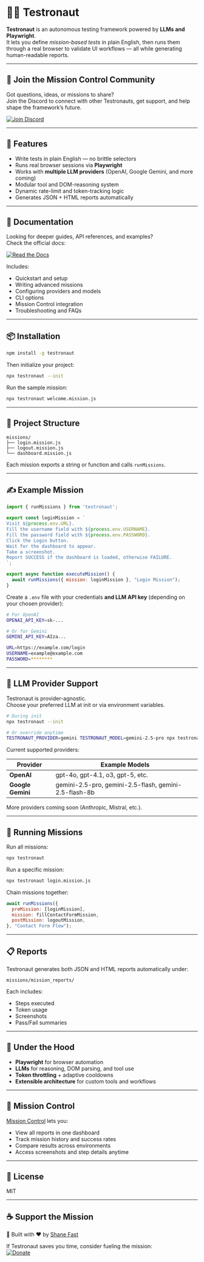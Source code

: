 # 🧑‍🚀 Testronaut

**Testronaut** is an autonomous testing framework powered by **LLMs and Playwright**.  
It lets you define *mission-based tests* in plain English, then runs them through a real browser to validate UI workflows — all while generating human-readable reports.

---

## 🌌 Join the Mission Control Community

Got questions, ideas, or missions to share?  
Join the Discord to connect with other Testronauts, get support, and help shape the framework’s future.

[![Join Discord](https://img.shields.io/badge/Join%20Us%20on%20Discord-5865F2?style=for-the-badge&logo=discord&logoColor=white)](https://discord.gg/pBfdef92ba)

---

## 🚀 Features

- Write tests in plain English — no brittle selectors  
- Runs real browser sessions via **Playwright**  
- Works with **multiple LLM providers** (OpenAI, Google Gemini, and more coming)  
- Modular tool and DOM-reasoning system  
- Dynamic rate-limit and token-tracking logic  
- Generates JSON + HTML reports automatically  

---

## 📖 Documentation

Looking for deeper guides, API references, and examples?  
Check the official docs:

[![Read the Docs](https://img.shields.io/badge/Read%20the%20Docs-2E8555?style=for-the-badge&logo=readthedocs&logoColor=white)](https://docs.testronaut.app)

Includes:
- Quickstart and setup  
- Writing advanced missions  
- Configuring providers and models  
- CLI options  
- Mission Control integration  
- Troubleshooting and FAQs  

---

## 📦 Installation

```bash
npm install -g testronaut
```

Then initialize your project:

```bash
npx testronaut --init
```

Run the sample mission:
```bash
npx testronaut welcome.mission.js
```

---

## 📁 Project Structure

```
missions/
├── login.mission.js
├── logout.mission.js
└── dashboard.mission.js
```

Each mission exports a string or function and calls `runMissions`.

---

## ✍️ Example Mission

```js
import { runMissions } from 'testronaut';

export const loginMission = `
Visit ${process.env.URL}.
Fill the username field with ${process.env.USERNAME}.
Fill the password field with ${process.env.PASSWORD}.
Click the Login button.
Wait for the dashboard to appear.
Take a screenshot.
Report SUCCESS if the dashboard is loaded, otherwise FAILURE.
`;

export async function executeMission() {
  await runMissions({ mission: loginMission }, "Login Mission");
}
```

Create a `.env` file with your credentials **and LLM API key** (depending on your chosen provider):

```bash
# For OpenAI
OPENAI_API_KEY=sk-...

# Or for Gemini
GEMINI_API_KEY=AIza...

URL=https://example.com/login
USERNAME=example@example.com
PASSWORD=********
```

---

## 🧠 LLM Provider Support

Testronaut is provider-agnostic.  
Choose your preferred LLM at init or via environment variables.

```bash
# During init
npx testronaut --init

# Or override anytime
TESTRONAUT_PROVIDER=gemini TESTRONAUT_MODEL=gemini-2.5-pro npx testronaut
```

Current supported providers:

| Provider | Example Models |
|-----------|----------------|
| **OpenAI** | gpt-4o, gpt-4.1, o3, gpt-5, etc. |
| **Google Gemini** | gemini-2.5-pro, gemini-2.5-flash, gemini-2.5-flash-8b |

More providers coming soon (Anthropic, Mistral, etc.).

---

## 🏃 Running Missions

Run all missions:
```bash
npx testronaut
```

Run a specific mission:
```bash
npx testronaut login.mission.js
```

Chain missions together:
```js
await runMissions({
  preMission: [loginMission],
  mission: fillContactFormMission,
  postMission: logoutMission,
}, "Contact Form Flow");
```
---

## 📋 Reports

Testronaut generates both JSON and HTML reports automatically under:

```
missions/mission_reports/
```

Each includes:
- Steps executed
- Token usage
- Screenshots
- Pass/Fail summaries

---

## 🧪 Under the Hood

- **Playwright** for browser automation  
- **LLMs** for reasoning, DOM parsing, and tool use  
- **Token throttling** + adaptive cooldowns  
- **Extensible architecture** for custom tools and workflows  

---

## 🧭 Mission Control

[Mission Control](https://mission.testronaut.app) lets you:
- View all reports in one dashboard  
- Track mission history and success rates  
- Compare results across environments  
- Access screenshots and step details anytime  

---

## 📄 License

MIT

---

## ☕ Support the Mission

🤖 Built with ❤️ by [Shane Fast](https://github.com/scfast)

If Testronaut saves you time, consider fueling the mission:  
[![Donate](https://img.shields.io/badge/Donate-Coffee%20Fuel%20for%20Testronaut-ff813f?style=for-the-badge&logo=buy-me-a-coffee&logoColor=white)](https://buymeacoffee.com/testronaut)
